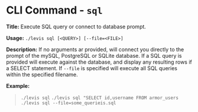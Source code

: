 
# CLI Command - `sql`

**Title:** Execute SQL query or connect to database prompt.

**Usage:** `./levis sql [<QUERY>] [--file=<FILE>]`

**Description:** If no arguments ar provided, will connect you directly to the prompt of the mySQL, PostgreSQL or SQLite database.  If a SQL query is provided will execute against the database, and display any resulting rows if a SELECT statement.  If `--file` is specified will execute all SQL queries within the specified filename.

**Example:** 

> `./levis sql`
> `./levis sql "SELECT id,username FROM armor_users`
> `./levis sql --file=some_querieis.sql`




